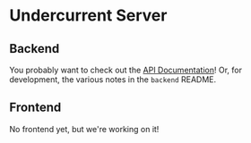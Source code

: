 # Undercurrent Server

## Backend

You probably want to check out the [API Documentation](backend/ApiDocs.md)! Or,
for development, the various notes in the `backend` README.

## Frontend

No frontend yet, but we're working on it!
